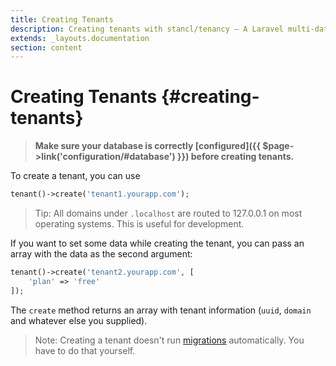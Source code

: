 ```yaml
---
title: Creating Tenants
description: Creating tenants with stancl/tenancy — A Laravel multi-database tenancy package that respects your code..
extends: _layouts.documentation
section: content
---
```


# Creating Tenants {#creating-tenants}

> **Make sure your database is correctly [configured]({{ $page->link('configuration/#database') }}) before creating tenants.**

To create a tenant, you can use

```php
tenant()->create('tenant1.yourapp.com');
```

> Tip: All domains under `.localhost` are routed to 127.0.0.1 on most operating systems. This is useful for development.

If you want to set some data while creating the tenant, you can pass an array with the data as the second argument:

```php
tenant()->create('tenant2.yourapp.com', [
    'plan' => 'free'
]);
```

The `create` method returns an array with tenant information (`uuid`, `domain` and whatever else you supplied).

> Note: Creating a tenant doesn't run [migrations](https://stancl-tenancy.netlify.com/docs/console-commands/#migrate) automatically. You have to do that yourself.